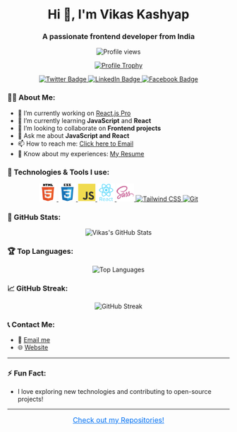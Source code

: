 <h1 align="center">
    Hi 👋, I'm Vikas Kashyap
</h1>

<h3 align="center">
    A passionate frontend developer from India
</h3>

<p align="center">
    <img src="https://komarev.com/ghpvc/?username=princeessjay&label=Profile%20views&color=0e75b6&style=flat" alt="Profile views" />
</p>

<p align="center">
    <a href="https://github.com/ryo-ma/github-profile-trophy">
        <img src="https://github-profile-trophy.vercel.app/?username=princeessjay" alt="Profile Trophy" />
    </a>
</p>

<p align="center">
    <a href="https://twitter.com/princeessjay" target="_blank">
        <img src="https://img.shields.io/twitter/follow/princeessjay?logo=twitter&style=for-the-badge" alt="Twitter Badge" />
    </a>
    <a href="https://linkedin.com/in/www.linkedin.com/in/vikas-kashyap8542" target="_blank">
        <img src="https://img.shields.io/badge/LinkedIn-%230077B5?style=for-the-badge&logo=linkedin&logoColor=white" alt="LinkedIn Badge" />
    </a>
    <a href="https://fb.com/vikas%20kashyap" target="_blank">
        <img src="https://img.shields.io/badge/Facebook-1877F2?style=for-the-badge&logo=facebook&logoColor=white" alt="Facebook Badge" />
    </a>
</p>

### 👨‍💻 About Me:
- 🔭 I’m currently working on [React.js Pro](https://github.com/princeessjay/React.js-Pro.git)
- 🌱 I’m currently learning **JavaScript** and **React**
- 👯 I’m looking to collaborate on **Frontend projects**
- 💬 Ask me about **JavaScript and React**
- 📫 How to reach me: [Click here to Email](mailto:vikaskashyaprock@gmail.com)
- 📄 Know about my experiences: [My Resume](https://github.com/vikas-kashyap97/princeessjay/blob/main/Vikas%20Kashyap%20Frontend%201Yrs.pdf)

### 🔧 Technologies & Tools I use:
<p align="center">
    <a href="https://developer.mozilla.org/en-US/docs/Web/HTML" target="_blank" rel="noopener noreferrer">
        <img src="https://raw.githubusercontent.com/devicons/devicon/master/icons/html5/html5-original-wordmark.svg" alt="HTML5" width="40" height="40"/>
    </a>
    <a href="https://www.w3.org/Style/CSS/" target="_blank" rel="noopener noreferrer">
        <img src="https://raw.githubusercontent.com/devicons/devicon/master/icons/css3/css3-original-wordmark.svg" alt="CSS3" width="40" height="40"/>
    </a>
    <a href="https://developer.mozilla.org/en-US/docs/Web/JavaScript" target="_blank" rel="noopener noreferrer">
        <img src="https://raw.githubusercontent.com/devicons/devicon/master/icons/javascript/javascript-original.svg" alt="JavaScript" width="40" height="40"/>
    </a>
    <a href="https://reactjs.org/" target="_blank" rel="noopener noreferrer">
        <img src="https://raw.githubusercontent.com/devicons/devicon/master/icons/react/react-original-wordmark.svg" alt="React" width="40" height="40"/>
    </a>
    <a href="https://sass-lang.com" target="_blank" rel="noopener noreferrer">
        <img src="https://raw.githubusercontent.com/devicons/devicon/master/icons/sass/sass-original.svg" alt="SASS" width="40" height="40"/>
    </a>
    <a href="https://tailwindcss.com/" target="_blank" rel="noopener noreferrer">
        <img src="https://upload.wikimedia.org/wikipedia/commons/a/a7/Tailwind_CSS_Logo.svg" alt="Tailwind CSS" width="40" height="40"/>
    </a>
    <a href="https://git-scm.com/" target="_blank" rel="noopener noreferrer">
        <img src="https://upload.wikimedia.org/wikipedia/commons/9/91/Octicons-mark-github.svg" alt="Git" width="40" height="40"/>
    </a>
</p>

### 🚀 GitHub Stats:
<p align="center">
    <img src="https://github-readme-stats.vercel.app/api?username=princeessjay&show_icons=true&hide_title=true&count_private=true&theme=radical" alt="Vikas's GitHub Stats" />
</p>

### 🏆 Top Languages:
<p align="center">
    <img src="https://github-readme-stats.vercel.app/api/top-langs?username=princeessjay&show_icons=true&locale=en&layout=compact&theme=radical" alt="Top Languages" />
</p>

### 📈 GitHub Streak:
<p align="center">
    <img src="https://github-readme-streak-stats.herokuapp.com/?user=princeessjay&theme=radical" alt="GitHub Streak" />
</p>

### 📞 Contact Me:
- 📧 [Email me](mailto:vikaskashyaprock@gmail.com)
- 🌐 [Website](https://vikaskashyap.com)

---

### ⚡ Fun Fact:
- I love exploring new technologies and contributing to open-source projects!

---

<p align="center">
    <a href="https://github.com/princeessjay?tab=repositories" target="_blank" style="color: #0070f3; font-size: 16px;">Check out my Repositories!</a>
</p>
